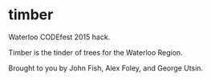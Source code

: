 # timber
Waterloo CODEfest 2015 hack.

Timber is the tinder of trees for the Waterloo Region. 

Brought to you by John Fish, Alex Foley, and George Utsin.